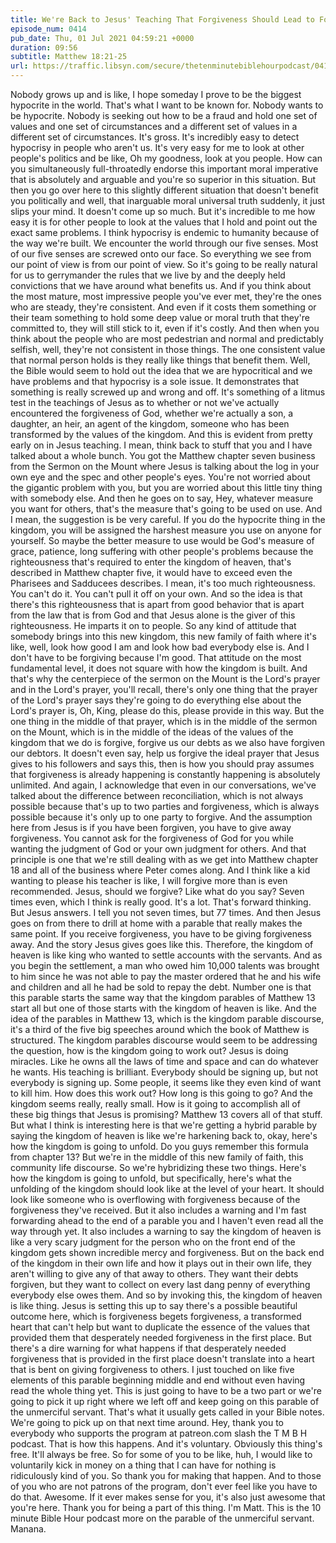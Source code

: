 ```yaml
---
title: We're Back to Jesus' Teaching That Forgiveness Should Lead to Forgiving
episode_num: 0414
pub_date: Thu, 01 Jul 2021 04:59:21 +0000
duration: 09:56
subtitle: Matthew 18:21-25
url: https://traffic.libsyn.com/secure/thetenminutebiblehourpodcast/0414_-_Were_Back_to_Jesus_Teaching_That_Forgiveness_Should_Lead_to_Forgiving.mp3
---
```


 Nobody grows up and is like, I hope someday I prove to be the biggest hypocrite in the world. That's what I want to be known for. Nobody wants to be hypocrite. Nobody is seeking out how to be a fraud and hold one set of values and one set of circumstances and a different set of values in a different set of circumstances. It's gross. It's incredibly easy to detect hypocrisy in people who aren't us. It's very easy for me to look at other people's politics and be like, Oh my goodness, look at you people. How can you simultaneously full-throatedly endorse this important moral imperative that is absolutely and arguable and you're so superior in this situation. But then you go over here to this slightly different situation that doesn't benefit you politically and well, that inarguable moral universal truth suddenly, it just slips your mind. It doesn't come up so much. But it's incredible to me how easy it is for other people to look at the values that I hold and point out the exact same problems. I think hypocrisy is endemic to humanity because of the way we're built. We encounter the world through our five senses. Most of our five senses are screwed onto our face. So everything we see from our point of view is from our point of view. So it's going to be really natural for us to gerrymander the rules that we live by and the deeply held convictions that we have around what benefits us. And if you think about the most mature, most impressive people you've ever met, they're the ones who are steady, they're consistent. And even if it costs them something or their team something to hold some deep value or moral truth that they're committed to, they will still stick to it, even if it's costly. And then when you think about the people who are most pedestrian and normal and predictably selfish, well, they're not consistent in those things. The one consistent value that normal person holds is they really like things that benefit them. Well, the Bible would seem to hold out the idea that we are hypocritical and we have problems and that hypocrisy is a sole issue. It demonstrates that something is really screwed up and wrong and off. It's something of a litmus test in the teachings of Jesus as to whether or not we've actually encountered the forgiveness of God, whether we're actually a son, a daughter, an heir, an agent of the kingdom, someone who has been transformed by the values of the kingdom. And this is evident from pretty early on in Jesus teaching. I mean, think back to stuff that you and I have talked about a whole bunch. You got the Matthew chapter seven business from the Sermon on the Mount where Jesus is talking about the log in your own eye and the spec and other people's eyes. You're not worried about the gigantic problem with you, but you are worried about this little tiny thing with somebody else. And then he goes on to say, Hey, whatever measure you want for others, that's the measure that's going to be used on use. And I mean, the suggestion is be very careful. If you do the hypocrite thing in the kingdom, you will be assigned the harshest measure you use on anyone for yourself. So maybe the better measure to use would be God's measure of grace, patience, long suffering with other people's problems because the righteousness that's required to enter the kingdom of heaven, that's described in Matthew chapter five, it would have to exceed even the Pharisees and Sadducees describes. I mean, it's too much righteousness. You can't do it. You can't pull it off on your own. And so the idea is that there's this righteousness that is apart from good behavior that is apart from the law that is from God and that Jesus alone is the giver of this righteousness. He imparts it on to people. So any kind of attitude that somebody brings into this new kingdom, this new family of faith where it's like, well, look how good I am and look how bad everybody else is. And I don't have to be forgiving because I'm good. That attitude on the most fundamental level, it does not square with how the kingdom is built. And that's why the centerpiece of the sermon on the Mount is the Lord's prayer and in the Lord's prayer, you'll recall, there's only one thing that the prayer of the Lord's prayer says they're going to do everything else about the Lord's prayer is, Oh, King, please do this, please provide in this way. But the one thing in the middle of that prayer, which is in the middle of the sermon on the Mount, which is in the middle of the ideas of the values of the kingdom that we do is forgive, forgive us our debts as we also have forgiven our debtors. It doesn't even say, help us forgive the ideal prayer that Jesus gives to his followers and says this, then is how you should pray assumes that forgiveness is already happening is constantly happening is absolutely unlimited. And again, I acknowledge that even in our conversations, we've talked about the difference between reconciliation, which is not always possible because that's up to two parties and forgiveness, which is always possible because it's only up to one party to forgive. And the assumption here from Jesus is if you have been forgiven, you have to give away forgiveness. You cannot ask for the forgiveness of God for you while wanting the judgment of God or your own judgment for others. And that principle is one that we're still dealing with as we get into Matthew chapter 18 and all of the business where Peter comes along. And I think like a kid wanting to please his teacher is like, I will forgive more than is even recommended. Jesus, should we forgive? Like what do you say? Seven times even, which I think is really good. It's a lot. That's forward thinking. But Jesus answers. I tell you not seven times, but 77 times. And then Jesus goes on from there to drill at home with a parable that really makes the same point. If you receive forgiveness, you have to be giving forgiveness away. And the story Jesus gives goes like this. Therefore, the kingdom of heaven is like king who wanted to settle accounts with the servants. And as you begin the settlement, a man who owed him 10,000 talents was brought to him since he was not able to pay the master ordered that he and his wife and children and all he had be sold to repay the debt. Number one is that this parable starts the same way that the kingdom parables of Matthew 13 start all but one of those starts with the kingdom of heaven is like. And the idea of the parables in Matthew 13, which is the kingdom parable discourse, it's a third of the five big speeches around which the book of Matthew is structured. The kingdom parables discourse would seem to be addressing the question, how is the kingdom going to work out? Jesus is doing miracles. Like he owns all the laws of time and space and can do whatever he wants. His teaching is brilliant. Everybody should be signing up, but not everybody is signing up. Some people, it seems like they even kind of want to kill him. How does this work out? How long is this going to go? And the kingdom seems really, really small. How is it going to accomplish all of these big things that Jesus is promising? Matthew 13 covers all of that stuff. But what I think is interesting here is that we're getting a hybrid parable by saying the kingdom of heaven is like we're harkening back to, okay, here's how the kingdom is going to unfold. Do you guys remember this formula from chapter 13? But we're in the middle of this new family of faith, this community life discourse. So we're hybridizing these two things. Here's how the kingdom is going to unfold, but specifically, here's what the unfolding of the kingdom should look like at the level of your heart. It should look like someone who is overflowing with forgiveness because of the forgiveness they've received. But it also includes a warning and I'm fast forwarding ahead to the end of a parable you and I haven't even read all the way through yet. It also includes a warning to say the kingdom of heaven is like a very scary judgment for the person who on the front end of the kingdom gets shown incredible mercy and forgiveness. But on the back end of the kingdom in their own life and how it plays out in their own life, they aren't willing to give any of that away to others. They want their debts forgiven, but they want to collect on every last dang penny of everything everybody else owes them. And so by invoking this, the kingdom of heaven is like thing. Jesus is setting this up to say there's a possible beautiful outcome here, which is forgiveness begets forgiveness, a transformed heart that can't help but want to duplicate the essence of the values that provided them that desperately needed forgiveness in the first place. But there's a dire warning for what happens if that desperately needed forgiveness that is provided in the first place doesn't translate into a heart that is bent on giving forgiveness to others. I just touched on like five elements of this parable beginning middle and end without even having read the whole thing yet. This is just going to have to be a two part or we're going to pick it up right where we left off and keep going on this parable of the unmerciful servant. That's what it usually gets called in your Bible notes. We're going to pick up on that next time around. Hey, thank you to everybody who supports the program at patreon.com slash the T M B H podcast. That is how this happens. And it's voluntary. Obviously this thing's free. It'll always be free. So for some of you to be like, huh, I would like to voluntarily kick in money on a thing that I can have for nothing is ridiculously kind of you. So thank you for making that happen. And to those of you who are not patrons of the program, don't ever feel like you have to do that. Awesome. If it ever makes sense for you, it's also just awesome that you're here. Thank you for being a part of this thing. I'm Matt. This is the 10 minute Bible Hour podcast more on the parable of the unmerciful servant. Manana.